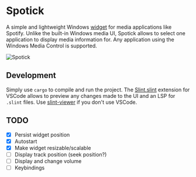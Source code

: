 # Spotick
A simple and lightweight Windows [widget](https://en.wikipedia.org/wiki/Software_widget) for media applications like Spotify.
Unlike the built-in Windows media UI, Spotick allows to select one application to display media information for.
Any application using the Windows Media Control is supported.

![Spotick](https://github.com/user-attachments/assets/0792d980-b1f6-470a-83e4-b4312510a367)

## Development
Simply use `cargo` to compile and run the project.
The [Slint.slint](https://marketplace.visualstudio.com/items?itemName=Slint.slint) extension for VSCode allows to preview
any changes made to the UI and an LSP for `.slint` files.
Use [slint-viewer](https://github.com/slint-ui/slint/tree/master/tools/viewer) if you don't use VSCode.

## TODO
* [x] Persist widget position
* [x] Autostart
* [x] Make widget resizable/scalable
* [ ] Display track position (seek position?)
* [ ] Display and change volume
* [ ] Keybindings
